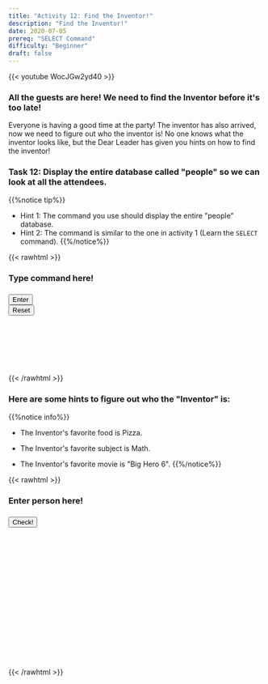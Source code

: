 ```yaml
---
title: "Activity 12: Find the Inventor!"
description: "Find the Inventor!"
date: 2020-07-05
prereq: "SELECT Command"
difficulty: "Beginner"
draft: false
---
```

<!-- Links for javascript and CSS needed for drop down logic -->
<link rel="stylesheet" href="../default/_default.css" type="text/css"></link>
<link rel="stylesheet" href="../default/_type.css" type="text/css"></link>
<script type="text/javascript" src="../default/_default.js"></script>
<script type="text/javascript" src="../default/_type.js"></script>
<script type="text/javascript" src="../default/alasql.js"></script>
<script type="text/javascript" src="../default/db.js"></script>
<link rel="stylesheet" href="_activity12.css" type="text/css"></link>
<script type="text/javascript" src="_activity12.js"></script>

{{< youtube WocJGw2yd40 >}}

### All the guests are here! We need to find the Inventor before it's too late!

Everyone is having a good time at the party! The inventor has also arrived, now we need to figure out who the inventor is! No one knows what the inventor looks like, but the Dear Leader has given you hints on how to find the inventor!

### Task 12: Display the entire database called "people" so we can look at all the attendees.
{{%notice tip%}}
* Hint 1: The command you use should display the entire "people" database.
* Hint 2: The command is similar to the one in activity 1 (Learn the `SELECT` command).
{{%/notice%}}

{{< rawhtml >}}
<div class="terminal_div" id="terminal_div">
	<div class = "outer">
		<h3 id = "commands" contenteditable="true" onclick="placeholder()">Type command here!</h3>
	</div>
  <div class = "prev">
      <h3 id = "prev"></h3>
    </div>
	<div style="clear: both;"></div> 
	<button class="button button1" onclick="sql()"> Enter </button>
	<div style="clear: both;"></div> 
    <button class = "button reset" onclick="reset()">Reset</button>
</div>
<div style="clear: both;"></div> 
<h1 class="error" id="sqlcommand" style="visibility:hidden"><strong>ERROR INVALID INPUT></strong></h1>
<table id="table">
	<tr></tr>
</table>
<h3 id="story"></h3>
{{< /rawhtml >}}

### Here are some hints to figure out who the "Inventor" is:
{{%notice info%}}
* The Inventor's favorite food is Pizza.

* The Inventor's favorite subject is Math.

* The Inventor's favorite movie is "Big Hero 6".
{{%/notice%}}

{{< rawhtml >}}
<div class = "inventor_div" id="inventor_div">
  <div class = "box_half" id = "box_half">
	  <div class = "text_box">
		  <h3 id = "person" contenteditable="true" onclick="document.getElementById('person').innerHTML = ''">Enter person here!<h3>
    </div>
  </div>
  
  <div class= "half" id = "half">
    <button class="button second" onclick="check()"> Check! </button>
  </div>
</div>

<h4 id="answer"></h4>
<img id = "plot">

<!-- Unhide plot and certificate after finding inventor -->
<div class="resume_plot" id="resume_plot" style="visibility:hidden">
  <div class="alert">
    <span id="check">&#10003;</span>
    You've completed the task!
  </div>
  
  <h2> You Saved the Planet of Fun! </h2>
  <p> The Planet of Fun is now protected from the invaders thanks to you! You found the lost Legendary Totems of Fun and returned them to their rightful place 
      and saved the citizens from danger! The inhabitants will never forget your act of kindness! Congrats space cadet! You’ve successfully saved the Planet of Fun! 
      <br><br>Click the "Download" button below to receive your honorary certificate!
  </p>
  
  <!--Download Button -->
  <form method="get" action="assets/Certificate.pdf" target="_blank">
    <button type="submit" id="download">Download</button>
  </form> 

</div>

{{< /rawhtml >}}

